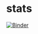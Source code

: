 # stats
[![Binder](https://mybinder.org/badge_logo.svg)](https://mybinder.org/v2/gh/slusek/bermudans.git/HEAD?filepath=bermudans.ipynb)
